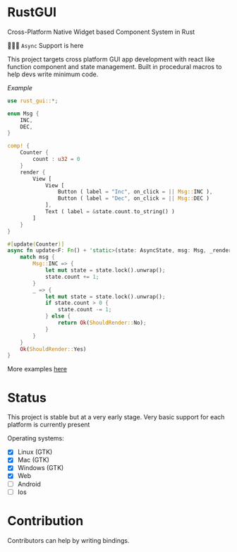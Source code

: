 # RustGUI

Cross-Platform Native Widget based Component System in Rust

🎉🥂🥳 `Async` Support is here

This project targets cross platform GUI app development with react like function component and state management. Built
in procedural macros to help devs write minimum code.

*Example*

```rust
use rust_gui::*;

enum Msg {
    INC,
    DEC,
}

comp! {
    Counter {
        count : u32 = 0
    }
    render {
        View [
            View [
                Button ( label = "Inc", on_click = || Msg::INC ),
                Button ( label = "Dec", on_click = || Msg::DEC )
            ],
            Text ( label = &state.count.to_string() )
        ]
    }
}

#[update(Counter)]
async fn update<F: Fn() + 'static>(state: AsyncState, msg: Msg, _render: F) -> AsyncResult<ShouldRender> {
    match msg {
        Msg::INC => {
            let mut state = state.lock().unwrap();
            state.count += 1;
        }
        _ => {
            let mut state = state.lock().unwrap();
            if state.count > 0 {
                state.count -= 1;
            } else {
                return Ok(ShouldRender::No);
            }
        }
    }
    Ok(ShouldRender::Yes)
}
```

More examples [here](examples)

# Status

This project is stable but at a very early stage. Very basic support for each platform is currently present

Operating systems:

+ [x] Linux (GTK)
+ [x] Mac (GTK)
+ [x] Windows (GTK)
+ [x] Web
+ [ ] Android
+ [ ] Ios

# Contribution

Contributors can help by writing bindings.